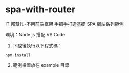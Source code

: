 # spa-with-router

IT 邦幫忙-不用前端框架 手把手打造基礎 SPA 網站系列範例

環境：Node.js 搭配 VS Code

1. 下載後執行以下程式碼：

```
npm install
```

2. 範例檔置放在 example 目錄
